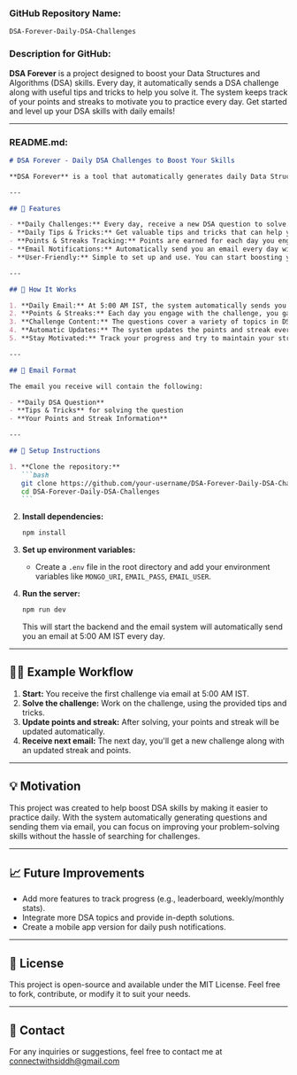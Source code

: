 ### GitHub Repository Name:

`DSA-Forever-Daily-DSA-Challenges`

### Description for GitHub:

**DSA Forever** is a project designed to boost your Data Structures and Algorithms (DSA) skills. Every day, it automatically sends a DSA challenge along with useful tips and tricks to help you solve it. The system keeps track of your points and streaks to motivate you to practice every day. Get started and level up your DSA skills with daily emails!

---

### README.md:

````markdown
# DSA Forever - Daily DSA Challenges to Boost Your Skills

**DSA Forever** is a tool that automatically generates daily Data Structures and Algorithms (DSA) challenges along with useful tips and tricks. It sends a daily email to your inbox with a new question, and keeps track of your points and streaks to keep you motivated.

---

## 🚀 Features

- **Daily Challenges:** Every day, receive a new DSA question to solve.
- **Daily Tips & Tricks:** Get valuable tips and tricks that can help you solve the questions more effectively.
- **Points & Streaks Tracking:** Points are earned for each day you engage with the challenge. Streaks are tracked to keep you motivated to solve challenges every day.
- **Email Notifications:** Automatically send you an email every day with the challenge, tips, and your current points and streak.
- **User-Friendly:** Simple to set up and use. You can start boosting your skills right away!

---

## 📝 How It Works

1. **Daily Email:** At 5:00 AM IST, the system automatically sends you a new DSA challenge via email, including tips and tricks for solving it.
2. **Points & Streaks:** Each day you engage with the challenge, you gain points. The streak counts how many days in a row you've solved the challenge.
3. **Challenge Content:** The questions cover a variety of topics in DSA, such as arrays, linked lists, trees, graphs, and more.
4. **Automatic Updates:** The system updates the points and streak every day automatically.
5. **Stay Motivated:** Track your progress and try to maintain your streak!

---

## 📧 Email Format

The email you receive will contain the following:

- **Daily DSA Question**
- **Tips & Tricks** for solving the question
- **Your Points and Streak Information**

---

## 🔧 Setup Instructions

1. **Clone the repository:**
   ```bash
   git clone https://github.com/your-username/DSA-Forever-Daily-DSA-Challenges.git
   cd DSA-Forever-Daily-DSA-Challenges
   ```
````

2. **Install dependencies:**

   ```bash
   npm install
   ```

3. **Set up environment variables:**

   - Create a `.env` file in the root directory and add your environment variables like `MONGO_URI`, `EMAIL_PASS`, `EMAIL_USER`.

4. **Run the server:**

   ```bash
   npm run dev
   ```

   This will start the backend and the email system will automatically send you an email at 5:00 AM IST every day.

---

## 🧑‍💻 Example Workflow

1. **Start:** You receive the first challenge via email at 5:00 AM IST.
2. **Solve the challenge:** Work on the challenge, using the provided tips and tricks.
3. **Update points and streak:** After solving, your points and streak will be updated automatically.
4. **Receive next email:** The next day, you'll get a new challenge along with an updated streak and points.

---

## 💡 Motivation

This project was created to help boost DSA skills by making it easier to practice daily. With the system automatically generating questions and sending them via email, you can focus on improving your problem-solving skills without the hassle of searching for challenges.

---

## 📈 Future Improvements

- Add more features to track progress (e.g., leaderboard, weekly/monthly stats).
- Integrate more DSA topics and provide in-depth solutions.
- Create a mobile app version for daily push notifications.

---

## 📜 License

This project is open-source and available under the MIT License. Feel free to fork, contribute, or modify it to suit your needs.

---

## 📨 Contact

For any inquiries or suggestions, feel free to contact me at connectwithsiddh@gmail.com
